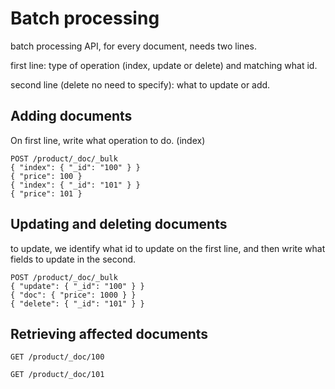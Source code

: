 # Batch processing

batch processing API, for every document, needs two lines.

first line: type of operation (index, update or delete) and matching what id.

second line (delete no need to specify): what to update or add.

## Adding documents

On first line, write what operation to do. (index)

```
POST /product/_doc/_bulk
{ "index": { "_id": "100" } }
{ "price": 100 }
{ "index": { "_id": "101" } }
{ "price": 101 }
```

## Updating and deleting documents

to update, we identify what id to update on the first line, and then write what fields to update in the second. 

```
POST /product/_doc/_bulk
{ "update": { "_id": "100" } }
{ "doc": { "price": 1000 } }
{ "delete": { "_id": "101" } }
```

## Retrieving affected documents

```
GET /product/_doc/100
```

```
GET /product/_doc/101
```